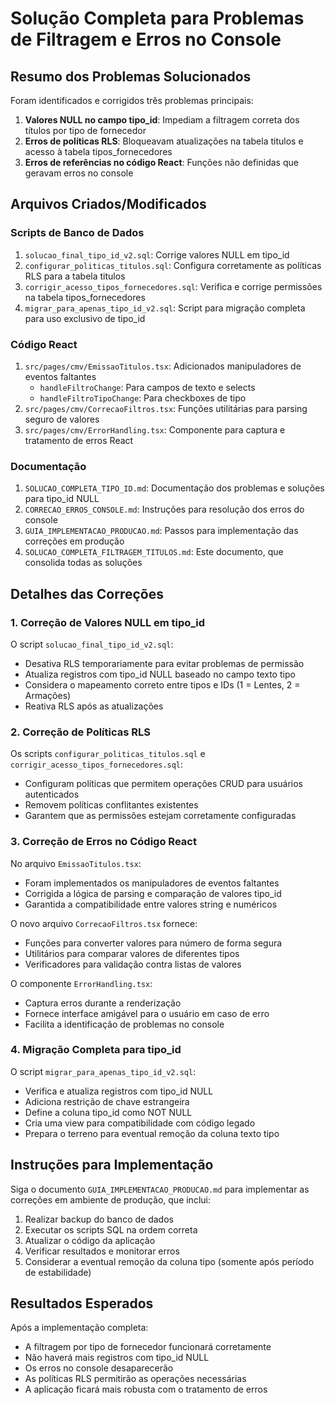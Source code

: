 # Solução Completa para Problemas de Filtragem e Erros no Console

## Resumo dos Problemas Solucionados

Foram identificados e corrigidos três problemas principais:

1. **Valores NULL no campo tipo_id**: Impediam a filtragem correta dos títulos por tipo de fornecedor
2. **Erros de políticas RLS**: Bloqueavam atualizações na tabela titulos e acesso à tabela tipos_fornecedores
3. **Erros de referências no código React**: Funções não definidas que geravam erros no console

## Arquivos Criados/Modificados

### Scripts de Banco de Dados
1. `solucao_final_tipo_id_v2.sql`: Corrige valores NULL em tipo_id
2. `configurar_politicas_titulos.sql`: Configura corretamente as políticas RLS para a tabela titulos
3. `corrigir_acesso_tipos_fornecedores.sql`: Verifica e corrige permissões na tabela tipos_fornecedores
4. `migrar_para_apenas_tipo_id_v2.sql`: Script para migração completa para uso exclusivo de tipo_id

### Código React
1. `src/pages/cmv/EmissaoTitulos.tsx`: Adicionados manipuladores de eventos faltantes
   - `handleFiltroChange`: Para campos de texto e selects
   - `handleFiltroTipoChange`: Para checkboxes de tipo
2. `src/pages/cmv/CorrecaoFiltros.tsx`: Funções utilitárias para parsing seguro de valores
3. `src/pages/cmv/ErrorHandling.tsx`: Componente para captura e tratamento de erros React

### Documentação
1. `SOLUCAO_COMPLETA_TIPO_ID.md`: Documentação dos problemas e soluções para tipo_id NULL
2. `CORRECAO_ERROS_CONSOLE.md`: Instruções para resolução dos erros do console
3. `GUIA_IMPLEMENTACAO_PRODUCAO.md`: Passos para implementação das correções em produção
4. `SOLUCAO_COMPLETA_FILTRAGEM_TITULOS.md`: Este documento, que consolida todas as soluções

## Detalhes das Correções

### 1. Correção de Valores NULL em tipo_id

O script `solucao_final_tipo_id_v2.sql`:
- Desativa RLS temporariamente para evitar problemas de permissão
- Atualiza registros com tipo_id NULL baseado no campo texto tipo
- Considera o mapeamento correto entre tipos e IDs (1 = Lentes, 2 = Armações)
- Reativa RLS após as atualizações

### 2. Correção de Políticas RLS

Os scripts `configurar_politicas_titulos.sql` e `corrigir_acesso_tipos_fornecedores.sql`:
- Configuram políticas que permitem operações CRUD para usuários autenticados
- Removem políticas conflitantes existentes
- Garantem que as permissões estejam corretamente configuradas

### 3. Correção de Erros no Código React

No arquivo `EmissaoTitulos.tsx`:
- Foram implementados os manipuladores de eventos faltantes
- Corrigida a lógica de parsing e comparação de valores tipo_id
- Garantida a compatibilidade entre valores string e numéricos

O novo arquivo `CorrecaoFiltros.tsx` fornece:
- Funções para converter valores para número de forma segura
- Utilitários para comparar valores de diferentes tipos
- Verificadores para validação contra listas de valores

O componente `ErrorHandling.tsx`:
- Captura erros durante a renderização
- Fornece interface amigável para o usuário em caso de erro
- Facilita a identificação de problemas no console

### 4. Migração Completa para tipo_id

O script `migrar_para_apenas_tipo_id_v2.sql`:
- Verifica e atualiza registros com tipo_id NULL
- Adiciona restrição de chave estrangeira
- Define a coluna tipo_id como NOT NULL
- Cria uma view para compatibilidade com código legado
- Prepara o terreno para eventual remoção da coluna texto tipo

## Instruções para Implementação

Siga o documento `GUIA_IMPLEMENTACAO_PRODUCAO.md` para implementar as correções em ambiente de produção, que inclui:

1. Realizar backup do banco de dados
2. Executar os scripts SQL na ordem correta
3. Atualizar o código da aplicação
4. Verificar resultados e monitorar erros
5. Considerar a eventual remoção da coluna tipo (somente após período de estabilidade)

## Resultados Esperados

Após a implementação completa:
- A filtragem por tipo de fornecedor funcionará corretamente
- Não haverá mais registros com tipo_id NULL
- Os erros no console desaparecerão
- As políticas RLS permitirão as operações necessárias
- A aplicação ficará mais robusta com o tratamento de erros
